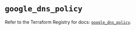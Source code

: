 # `google_dns_policy`

Refer to the Terraform Registry for docs: [`google_dns_policy`](https://registry.terraform.io/providers/hashicorp/google-beta/6.49.0/docs/resources/google_dns_policy).
